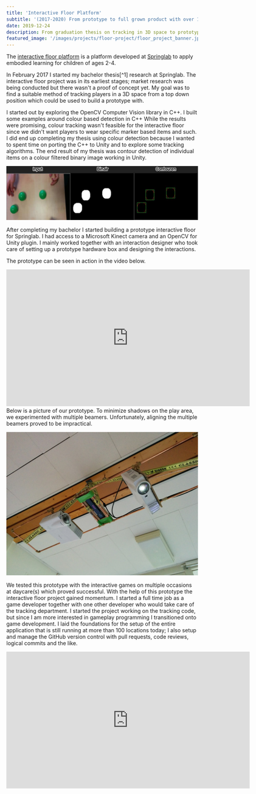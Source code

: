 ```yaml
---
title: 'Interactive Floor Platform'
subtitle: '(2017-2020) From prototype to full grown product with over 100 units sold'
date: 2019-12-24
description: From graduation thesis on tracking in 3D space to prototype to a released product. The platform is used to apply embodied learning in a playful way using interactive games. I've developed its prototype and helped it grow to a fully developed product.
featured_image: '/images/projects/floor-project/floor_project_banner.jpg'
---
```


The [interactive floor platform](https://springlab.nl/beweegvloer/) is a platform developed at [Springlab](https://springlab.nl) to apply embodied learning for children of ages 2-4. 

In February 2017 I started my bachelor thesis[^1] research at Springlab. The interactive floor project was in its earliest stages; market research was being conducted but there wasn't a proof of concept yet. My goal was to find a suitable method of tracking players in a 3D space from a top down position which could be used to build a prototype with.

I started out by exploring the OpenCV Computer Vision library in C++. I built some examples around colour based detection in C++ While the results were promising, colour tracking wasn't feasible for the interactive floor since we didn't want players to wear specific marker based items and such. I did end up completing my thesis using colour detection because I wanted to spent time on porting the C++ to Unity and to explore some tracking algorithms. The end result of my thesis was contour detection of individual items on a colour filtered binary image working in Unity. 

![](/images/projects/floor-project/colour_contour_detection.jpg)

After completing my bachelor I started building a prototype interactive floor for Springlab. I had access to a Microsoft Kinect camera and an OpenCV for Unity plugin. I mainly worked together with an interaction designer who took care of setting up a prototype hardware box and designing the interactions.

The prototype can be seen in action in the video below.
<iframe src="https://www.youtube.com/embed/dJ-woBDXpAQ" width="640" height="360" frameborder="0" webkitallowfullscreen mozallowfullscreen allowfullscreen></iframe>
Below is a picture of our prototype. To minimize shadows on the play area, we experimented with multiple beamers. Unfortunately, aligning the multiple beamers proved to be impractical.

![](/images/projects/floor-project/first_active_prototype.jpg)

We tested this prototype with the interactive games on multiple occasions at daycare(s) which proved successful. With the help of this prototype the interactive floor project gained momentum.
I started a full time job as a game developer together with one other developer who would take care of the tracking department. I started the project working on the tracking code, but since I am more interested in gameplay programming I transitioned onto game development. I laid the foundations for the setup of the entire application that is still running at more than 100 locations today; I also setup and manage the GitHub version control with pull requests, code reviews, logical commits and the like.

<iframe src="https://www.youtube.com/embed/i9G8apHfXP0" width="640" height="360" frameborder="0" webkitallowfullscreen mozallowfullscreen allowfullscreen></iframe>
